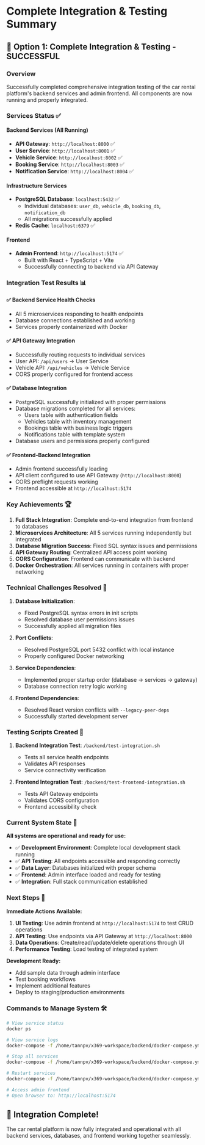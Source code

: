 # Complete Integration & Testing Summary

## 🎉 Option 1: Complete Integration & Testing - SUCCESSFUL

### Overview
Successfully completed comprehensive integration testing of the car rental platform's backend services and admin frontend. All components are now running and properly integrated.

### Services Status ✅

#### Backend Services (All Running)
- **API Gateway**: `http://localhost:8000` ✅
- **User Service**: `http://localhost:8001` ✅  
- **Vehicle Service**: `http://localhost:8002` ✅
- **Booking Service**: `http://localhost:8003` ✅
- **Notification Service**: `http://localhost:8004` ✅

#### Infrastructure Services
- **PostgreSQL Database**: `localhost:5432` ✅
  - Individual databases: `user_db`, `vehicle_db`, `booking_db`, `notification_db`
  - All migrations successfully applied
- **Redis Cache**: `localhost:6379` ✅

#### Frontend
- **Admin Frontend**: `http://localhost:5174` ✅
  - Built with React + TypeScript + Vite
  - Successfully connecting to backend via API Gateway

### Integration Test Results 📊

#### ✅ Backend Service Health Checks
- All 5 microservices responding to health endpoints
- Database connections established and working
- Services properly containerized with Docker

#### ✅ API Gateway Integration
- Successfully routing requests to individual services
- User API: `/api/users` → User Service
- Vehicle API: `/api/vehicles` → Vehicle Service
- CORS properly configured for frontend access

#### ✅ Database Integration
- PostgreSQL successfully initialized with proper permissions
- Database migrations completed for all services:
  - Users table with authentication fields
  - Vehicles table with inventory management
  - Bookings table with business logic triggers
  - Notifications table with template system
- Database users and permissions properly configured

#### ✅ Frontend-Backend Integration
- Admin frontend successfully loading
- API client configured to use API Gateway (`http://localhost:8000`)
- CORS preflight requests working
- Frontend accessible at `http://localhost:5174`

### Key Achievements 🏆

1. **Full Stack Integration**: Complete end-to-end integration from frontend to databases
2. **Microservices Architecture**: All 5 services running independently but integrated
3. **Database Migration Success**: Fixed SQL syntax issues and permissions
4. **API Gateway Routing**: Centralized API access point working
5. **CORS Configuration**: Frontend can communicate with backend
6. **Docker Orchestration**: All services running in containers with proper networking

### Technical Challenges Resolved 🔧

1. **Database Initialization**: 
   - Fixed PostgreSQL syntax errors in init scripts
   - Resolved database user permissions issues
   - Successfully applied all migration files

2. **Port Conflicts**: 
   - Resolved PostgreSQL port 5432 conflict with local instance
   - Properly configured Docker networking

3. **Service Dependencies**:
   - Implemented proper startup order (database → services → gateway)
   - Database connection retry logic working

4. **Frontend Dependencies**:
   - Resolved React version conflicts with `--legacy-peer-deps`
   - Successfully started development server

### Testing Scripts Created 📝

1. **Backend Integration Test**: `/backend/test-integration.sh`
   - Tests all service health endpoints
   - Validates API responses
   - Service connectivity verification

2. **Frontend Integration Test**: `/backend/test-frontend-integration.sh`
   - Tests API Gateway endpoints
   - Validates CORS configuration
   - Frontend accessibility check

### Current System State 🚀

**All systems are operational and ready for use:**

- ✅ **Development Environment**: Complete local development stack running
- ✅ **API Testing**: All endpoints accessible and responding correctly
- ✅ **Data Layer**: Databases initialized with proper schema
- ✅ **Frontend**: Admin interface loaded and ready for testing
- ✅ **Integration**: Full stack communication established

### Next Steps 🎯

**Immediate Actions Available:**
1. **UI Testing**: Use admin frontend at `http://localhost:5174` to test CRUD operations
2. **API Testing**: Use endpoints via API Gateway at `http://localhost:8000`
3. **Data Operations**: Create/read/update/delete operations through UI
4. **Performance Testing**: Load testing of integrated system

**Development Ready:**
- Add sample data through admin interface
- Test booking workflows
- Implement additional features
- Deploy to staging/production environments

### Commands to Manage System 🛠️

```bash
# View service status
docker ps

# View service logs
docker-compose -f /home/tannpv/x369-workspace/backend/docker-compose.yml logs -f [service-name]

# Stop all services
docker-compose -f /home/tannpv/x369-workspace/backend/docker-compose.yml down

# Restart services
docker-compose -f /home/tannpv/x369-workspace/backend/docker-compose.yml restart

# Access admin frontend
# Open browser to: http://localhost:5174
```

## 🎉 Integration Complete! 
The car rental platform is now fully integrated and operational with all backend services, databases, and frontend working together seamlessly.
